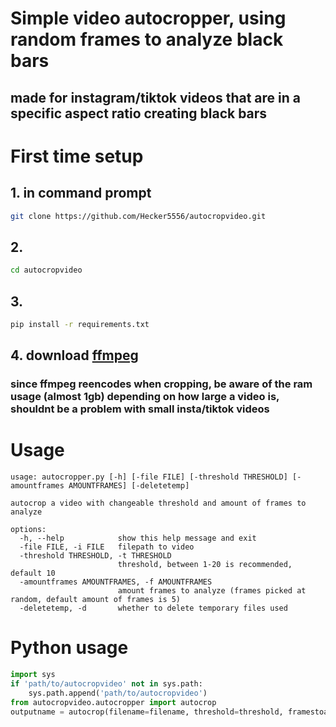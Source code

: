 # Simple video autocropper, using random frames to analyze black bars
## made for instagram/tiktok videos that are in a specific aspect ratio creating black bars

# First time setup
## 1. in command prompt
```bash
git clone https://github.com/Hecker5556/autocropvideo.git
```
## 2.
```bash
cd autocropvideo
```
## 3.
```bash
pip install -r requirements.txt
```
## 4. download [ffmpeg](https://ffmpeg.org/download.html)

### since ffmpeg reencodes when cropping, be aware of the ram usage (almost 1gb) depending on how large a video is, shouldnt be a problem with small insta/tiktok videos
# Usage

```
usage: autocropper.py [-h] [-file FILE] [-threshold THRESHOLD] [-amountframes AMOUNTFRAMES] [-deletetemp]

autocrop a video with changeable threshold and amount of frames to analyze

options:
  -h, --help            show this help message and exit
  -file FILE, -i FILE   filepath to video
  -threshold THRESHOLD, -t THRESHOLD
                        threshold, between 1-20 is recommended, default 10
  -amountframes AMOUNTFRAMES, -f AMOUNTFRAMES
                        amount frames to analyze (frames picked at random, default amount of frames is 5)
  -deletetemp, -d       whether to delete temporary files used
```

# Python usage
```python
import sys
if 'path/to/autocropvideo' not in sys.path:
    sys.path.append('path/to/autocropvideo')
from autocropvideo.autocropper import autocrop
outputname = autocrop(filename=filename, threshold=threshold, framestoanalyze=framestoanalyze, deletetemp=deletetemp).outputfile
```